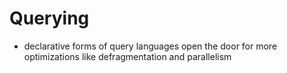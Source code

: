 # Querying

- declarative forms of query languages open the door for more optimizations like defragmentation and parallelism
